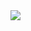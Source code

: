 <img align="left" src="https://github-readme-stats.vercel.app/api?username=ReverseSacle&include_all_commits=true&count_private-true&custom_title=ReverseSacle'%20GitHub%20Stats&line_height=30&show_icons=true&hide_border=true&bg_color=192133&title_color=efb752&icon_color=efb752&text_color=70bed9">
